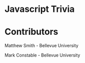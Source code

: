# Javascript Trivia
# Contributors
Matthew Smith - Bellevue University

Mark Constable - Bellevue University
